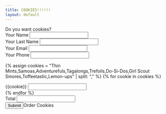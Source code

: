 ```yaml
---
title: COOKIES!!!!!!
layout: default
---
```


<form action="https://formspree.io/f/mpzbqdjq" method="POST">
Do you want cookies?
<div>
<label for="Name">Your Name</label>
<input type="text" id="Name" name="Name" required="required">
</div>
<div>
<label for="Last Name">Your Last Name</label>
<input type="text" id="Last Name" last name="Last Name" required="required">
</div>
<div>
<label for="Email">Your Email</label>
<input type="email" id="Email" name="Email" required="required">
</div>
<div>
<label for="Phone">Your Phone</label>
<input type="tel" id="Phone" name="Phone" required="required">
</div><div>

{% assign cookies = "Thin Mints,Samoas,Adventurefuls,Tagalongs,Trefoils,Do-Si-Dos,Girl Scout Smores,Toffeetastic,Lemon-ups" | split: "," %}
{% for cookie in cookies %}
<div>
<label for="{{cookie}}">{{cookie}}</label>
<input type="number" min="0" id="{{cookie}}" name="{{cookie}}" class="cookie">
</div>
{% endfor %}
<div>
<label for="Total">Total</label>
<input type="number" min="0" id="Total" name="Total" readonly="true">
</div>
<input type="submit">Order Cookies</input>
</form>